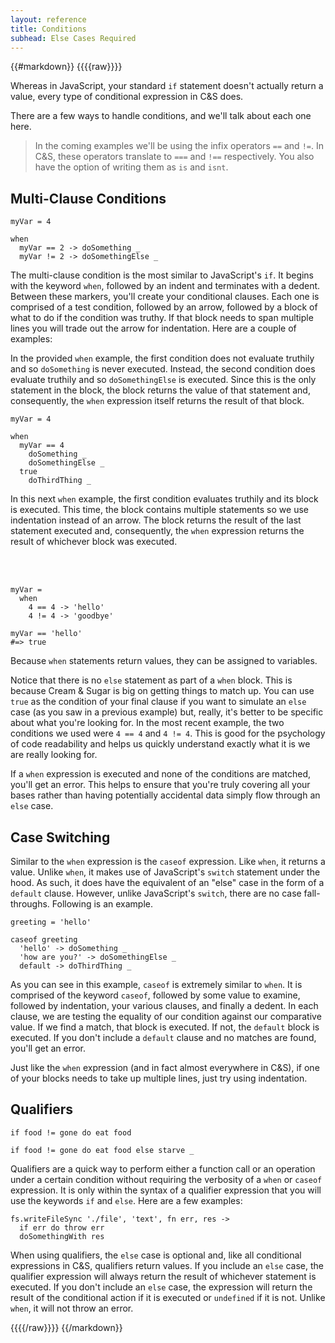 ```yaml
---
layout: reference
title: Conditions
subhead: Else Cases Required
---
```


{{#markdown}}
{{{{raw}}}}

Whereas in JavaScript, your standard `if` statement doesn't actually return a value, every type of conditional expression in C&S does.

There are a few ways to handle conditions, and we'll talk about each one here.

> In the coming examples we'll be using the infix operators `==` and `!=`. In C&S, these operators translate to `===` and `!==` respectively. You also have the option of writing them as `is` and `isnt`.

## Multi-Clause Conditions

```
myVar = 4

when
  myVar == 2 -> doSomething _
  myVar != 2 -> doSomethingElse _
```

The multi-clause condition is the most similar to JavaScript's `if`. It begins with the keyword `when`, followed by an indent and terminates with a dedent. Between these markers, you'll create your conditional clauses. Each one is comprised of a test condition, followed by an arrow, followed by a block of what to do if the condition was truthy. If that block needs to span multiple lines you will trade out the arrow for indentation. Here are a couple of examples:

In the provided `when` example, the first condition does not evaluate truthily and so `doSomething` is never executed. Instead, the second condition does evaluate truthily and so `doSomethingElse` is executed. Since this is the only statement in the block, the block returns the value of that statement and, consequently, the `when` expression itself returns the result of that block.

```
myVar = 4

when
  myVar == 4
    doSomething _
    doSomethingElse _
  true
    doThirdThing _
```

In this next `when` example, the first condition evaluates truthily and its block is executed. This time, the block contains multiple statements so we use indentation instead of an arrow. The block returns the result of the last statement executed and, consequently, the `when` expression returns the result of whichever block was executed.

<br/>
<br/>

```
myVar =
  when
    4 == 4 -> 'hello'
    4 != 4 -> 'goodbye'

myVar == 'hello'
#=> true
```

Because `when` statements return values, they can be assigned to variables.

Notice that there is no `else` statement as part of a `when` block. This is because Cream & Sugar is big on getting things to match up. You can use `true` as the condition of your final clause if you want to simulate an `else` case (as you saw in a previous example) but, really, it's better to be specific about what you're looking for. In the most recent example, the two conditions we used were `4 == 4` and `4 != 4`. This is good for the psychology of code readability and helps us quickly understand exactly what it is we are really looking for.

If a `when` expression is executed and none of the conditions are matched, you'll get an error. This helps to ensure that you're truly covering all your bases rather than having potentially accidental data simply flow through an `else` case.

## Case Switching

Similar to the `when` expression is the `caseof` expression. Like `when`, it returns a value. Unlike `when`, it makes use of JavaScript's `switch` statement under the hood. As such, it does have the equivalent of an "else" case in the form of a `default` clause. However, unlike JavaScript's `switch`, there are no case fall-throughs. Following is an example.

```
greeting = 'hello'

caseof greeting
  'hello' -> doSomething _
  'how are you?' -> doSomethingElse _
  default -> doThirdThing _
```

As you can see in this example, `caseof` is extremely similar to `when`. It is comprised of the keyword `caseof`, followed by some value to examine, followed by indentation, your various clauses, and finally a dedent. In each clause, we are testing the equality of our condition against our comparative value. If we find a match, that block is executed. If not, the `default` block is executed. If you don't include a `default` clause and no matches are found, you'll get an error.

Just like the `when` expression (and in fact almost everywhere in C&S), if one of your blocks needs to take up multiple lines, just try using indentation.

## Qualifiers

```
if food != gone do eat food

if food != gone do eat food else starve _
```

Qualifiers are a quick way to perform either a function call or an operation under a certain condition without requiring the verbosity of a `when` or `caseof` expression. It is only within the syntax of a qualifier expression that you will use the keywords `if` and `else`. Here are a few examples:

```
fs.writeFileSync './file', 'text', fn err, res ->
  if err do throw err
  doSomethingWith res
```

When using qualifiers, the `else` case is optional and, like all conditional expressions in C&S, qualifiers return values. If you include an `else` case, the qualifier expression will always return the result of whichever statement is executed. If you don't include an `else` case, the expression will return the result of the conditional action if it is executed or `undefined` if it is not. Unlike `when`, it will not throw an error.


{{{{/raw}}}}
{{/markdown}}
